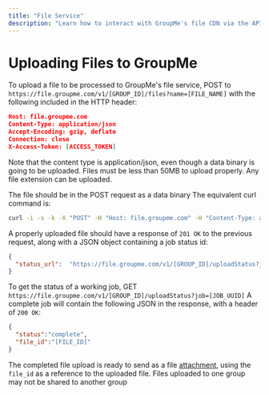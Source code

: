 ```yaml
---
title: "File Service"
description: "Learn how to interact with GroupMe's file CDN via the API."
---
```


# Uploading Files to GroupMe
To upload a file to be processed to GroupMe's file service, POST to `https://file.groupme.com/v1/[GROUP_ID]/files?name=[FILE_NAME]` with the  following included in the HTTP header:

```json linenums="1"
Host: file.groupme.com
Content-Type: application/json
Accept-Encoding: gzip, deflate
Connection: close
X-Access-Token: [ACCESS_TOKEN]
```

Note that the content type is application/json, even though a data binary is going to be uploaded. Files must be less than 50MB to upload properly. Any file extension can be uploaded.

The file should be in the POST request as a data binary
The equivalent curl command is: 

```bash linenums="1"
curl -i -s -k -X "POST" -H "Host: file.groupme.com" -H "Content-Type: application/json" -H "X-Access-Token: [ACCESS_TOKEN]" -H "Accept-Encoding: gzip, deflate" -H "Connection: close" --data-binary @[FILE_NAME] https://file.groupme.com/v1/[GROUP_ID]/files?name=[FILE_NAME]
```

A properly uploaded file should have a response of `201 OK` to the previous request, along with a JSON object containing a job status id:
```json linenums="1"
{
  "status_url":  "https://file.groupme.com/v1/[GROUP_ID]/uploadStatus?job=[JOB_UUID]"
}
```

To get the status of a working job, GET `https://file.groupme.com/v1/[GROUP_ID]/uploadStatus?job=[JOB_UUID]`
A complete job will contain the following JSON in the response, with a header of `200 OK`:
```json linenums="1"
{
  "status":"complete",
  "file_id":"[FILE_ID]"
}
```

The completed file upload is ready to send as a file [attachment](attachments.md), using the `file_id` as a reference to the uploaded file. Files uploaded to one group may not be shared to another group
